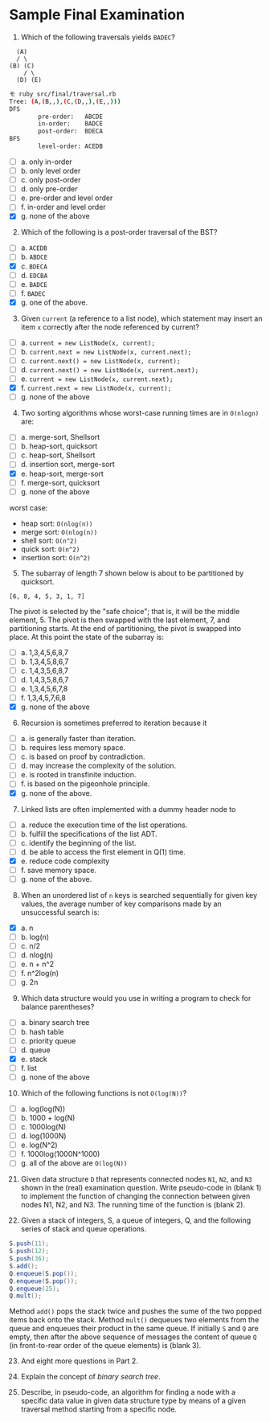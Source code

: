 # Sample Final Examination

1. Which of the following traversals yields `BADEC`?

```plaintext
  (A)
  / \
(B) (C)
    / \
  (D) (E)
```

```bash
モ ruby src/final/traversal.rb
Tree: (A,(B,,),(C,(D,,),(E,,)))
DFS
        pre-order:   ABCDE
        in-order:    BADCE
        post-order:  BDECA
BFS
        level-order: ACEDB
```

* [ ] a. only in-order
* [ ] b. only level order
* [ ] c. only post-order
* [ ] d. only pre-order
* [ ] e. pre-order and level order
* [ ] f. in-order and level order
* [X] g. none of the above

2. Which of the following is a post-order traversal of the BST?

* [ ] a. `ACEDB`
* [ ] b. `ABDCE`
* [X] c. `BDECA`
* [ ] d. `EDCBA`
* [ ] e. `BADCE`
* [ ] f. `BADEC`
* [X] g. one of the above.

3. Given `current` (a reference to a list node), which statement may insert an item `x` correctly after the node referenced by current?

* [ ] a. `current = new ListNode(x, current);`
* [ ] b. `current.next = new ListNode(x, current.next);`
* [ ] c. `current.next() = new ListNode(x, current);`
* [ ] d. `current.next() = new ListNode(x, current.next);`
* [ ] e. `current = new ListNode(x, current.next);`
* [X] f. `current.next = new ListNode(x, current);`
* [ ] g. none of the above

4. Two sorting algorithms whose worst-case running times are in `O(nlogn)` are:

* [ ] a. merge-sort, Shellsort
* [ ] b. heap-sort, quicksort
* [ ] c. heap-sort, Shellsort
* [ ] d. insertion sort, merge-sort
* [X] e. heap-sort, merge-sort
* [ ] f. merge-sort, quicksort
* [ ] g. none of the above

worst case:
* heap sort: `O(nlog(n))`
* merge sort: `O(nlog(n))`
* shell sort: `O(n^2)`
* quick sort: `O(n^2)`
* insertion sort: `O(n^2)`

5. The subarray of length 7 shown below is about to be partitioned by quicksort.

```plaintext
[6, 8, 4, 5, 3, 1, 7]
```

The pivot is selected by the "safe choice"; that is, it will be the middle element, 5.
The pivot is then swapped with the last element, 7, and partitioning starts.
At the end of partitioning, the pivot is swapped into place.
At this point the state of the subarray is:

* [ ] a. 1,3,4,5,6,8,7
* [ ] b. 1,3,4,5,8,6,7
* [ ] c. 1,4,3,5,6,8,7
* [ ] d. 1,4,3,5,8,6,7
* [ ] e. 1,3,4,5,6,7,8
* [ ] f. 1,3,4,5,7,6,8
* [X] g. none of the above

6. Recursion is sometimes preferred to iteration because it

* [ ] a. is generally faster than iteration.
* [ ] b. requires less memory space.
* [ ] c. is based on proof by contradiction.
* [ ] d. may increase the complexity of the solution.
* [ ] e. is rooted in transfinite induction.
* [ ] f. is based on the pigeonhole principle.
* [X] g. none of the above.

7. Linked lists are often implemented with a dummy header node to

* [ ] a. reduce the execution time of the list operations.
* [ ] b. fulfill the specifications of the list ADT.
* [ ] c. identify the beginning of the list.
* [ ] d. be able to access the first element in Q(1) time.
* [X] e. reduce code complexity
* [ ] f. save memory space.
* [ ] g. none of the above.

8. When an unordered list of `n` keys is searched sequentially for given key values, the average number of key comparisons made by an unsuccessful search is:

* [X] a. n
* [ ] b. log(n)
* [ ] c. n/2
* [ ] d. nlog(n)
* [ ] e. n + n^2
* [ ] f. n^2log(n)
* [ ] g. 2n

9. Which data structure would you use in writing a program to check for balance parentheses?

* [ ] a. binary search tree
* [ ] b. hash table
* [ ] c. priority queue
* [ ] d. queue
* [X] e. stack
* [ ] f. list
* [ ] g. none of the above

10. Which of the following functions is not `O(log(N))`?

* [ ] a. log(log(N))
* [ ] b. 1000 + log(N)
* [ ] c. 1000log(N)
* [ ] d. log(1000N)
* [ ] e. log(N^2)
* [ ] f. 1000log(1000N^1000)
* [ ] g. all of the above are `O(log(N))`

21. Given data structure `D` that represents connected nodes `N1`, `N2`, and `N3` shown in the (real) examination question. Write pseudo-code in (blank 1) to implement the function of changing the connection between given nodes N1, N2, and N3. The running time of the function is (blank 2).

22. Given a stack of integers, S, a queue of integers, Q, and the following series of stack and queue operations.

```java
S.push(11);
S.push(12);
S.push(36);
S.add();
Q.enqueue(S.pop());
Q.enqueue(S.pop());
Q.enqueue(25);
Q.mult();
```

Method `add()` pops the stack twice and pushes the sume of the two popped items back onto the stack.
Method `mult()` dequeues two elements from the queue and enqueues their product in the same queue.
If initially `S` and `Q` are empty, then after the above sequence of messages the content of queue `Q` (in front-to-rear order of the queue elements) is (blank 3).

23. And eight more questions in Part 2.

31. Explain the concept of *binary search tree*.

34. Describe, in pseudo-code, an algorithm for finding a node with a specific data value in given data structure type by means of a given traversal method starting from a specific node.
